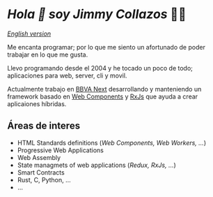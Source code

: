 # _Hola 👋 soy **Jimmy Collazos**_ 👨‍💻

_[English version](./README.en.md)_

Me encanta programar; por lo que me siento un afortunado de poder trabajar en lo que me gusta.

Llevo programando desde el 2004 y he tocado un poco de todo; aplicaciones para web, server, cli y movil.

Actualmente trabajo en [BBVA Next](https://www.bbvanexttechnologies.com/) desarrollando y manteniendo un framework basado en [Web Components](https://www.w3.org/TR/components-intro/) y [RxJs](https://rxjs-dev.firebaseapp.com/) que ayuda a crear aplicaiones híbridas.

## Áreas de interes

* HTML Standards definitions (_Web Components, Web Workers, ..._)
* Progressive Web Applications
* Web Assembly
* State managmets of web applications (_Redux, RxJs, ..._)
* Smart Contracts
* Rust, C, Python, ...
* ...
